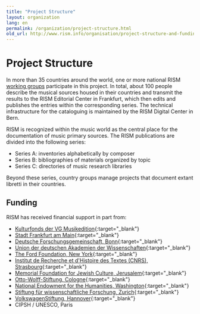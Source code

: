```yaml
---
title: "Project Structure"
layout: organization
lang: en
permalink: /organization/project-structure.html
old_url: http://www.rism.info/organisation/project-structure-and-funding.html
---
```


# Project Structure

In more than 35 countries around the world, one or more national RISM [working groups](/working-groups.html) participate in this project. In total, about 100 people describe the musical sources housed in their countries and transmit the results to the RISM Editorial Center in Frankfurt, which then edits and publishes the entries within the corresponding series. The technical infrastructure for the cataloguing is maintained by the RISM Digital Center in Bern.

RISM is recognized within the music world as the central place for the documentation of music primary sources. The RISM publications are divided into the following series:

* Series A: inventories alphabetically by composer
* Series B: bibliographies of materials organized by topic
* Series C: directories of music research libraries

Beyond these series, country groups manage projects that document extant libretti in their countries.


## Funding

RISM has received financial support in part from:

* [Kulturfonds der VG Musikedition](https://www.vg-musikedition.de/){:target="_blank"}
* [Stadt Frankfurt am Main](https://www.kultur-frankfurt.de/){:target="_blank"}
* [Deutsche Forschungsgemeinschaft, Bonn](http://www.dfg.de/){:target="_blank"}
* [Union der deutschen Akademien der Wissenschaften](http://www.akademienunion.de/){:target="_blank"}
* [The Ford Foundation, New York](http://www.fordfoundation.org/){:target="_blank"}
* [Institut de Recherche et d'Histoire des Textes (CNRS), Strasbourg](http://www.irht.cnrs.fr/){:target="_blank"}
* [Memorial Foundation for Jewish Culture, Jerusalem](http://www.mfjc.org/){:target="_blank"}
* [Otto-Wolff-Stiftung, Cologne](http://www.ottowolffstiftung.de/){:target="_blank"}
* [National Endowment for the Humanities, Washington](http://www.neh.gov/){:target="_blank"}
* [Stiftung für wissenschaftliche Forschung, Zurich](http://www.researchers.uzh.ch/){:target="_blank"}
* [VolkswagenStiftung, Hannover](http://www.volkswagen-stiftung.de/){:target="_blank"}
* CIPSH / UNESCO, Paris
